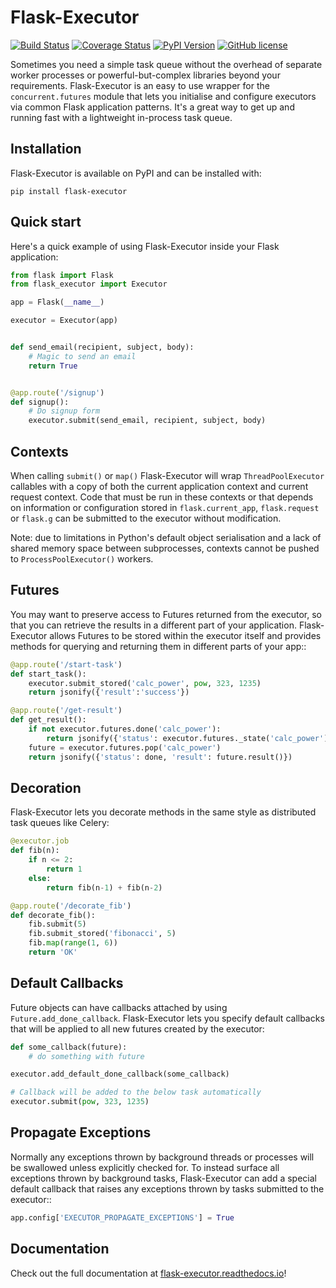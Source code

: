 Flask-Executor
==============

[![Build Status](https://github.com/dchevell/flask-executor/actions/workflows/tests.yml/badge.svg)](https://github.com/dchevell/flask-executor/actions/workflows/tests.yml)
[![Coverage Status](https://coveralls.io/repos/github/dchevell/flask-executor/badge.svg)](https://coveralls.io/github/dchevell/flask-executor)
[![PyPI Version](https://img.shields.io/pypi/v/Flask-Executor.svg)](https://pypi.python.org/pypi/Flask-Executor)
[![GitHub license](https://img.shields.io/github/license/dchevell/flask-executor.svg)](https://github.com/dchevell/flask-executor/blob/master/LICENSE)

Sometimes you need a simple task queue without the overhead of separate worker processes or powerful-but-complex libraries beyond your requirements. Flask-Executor is an easy to use wrapper for the `concurrent.futures` module that lets you initialise and configure executors via common Flask application patterns. It's a great way to get up and running fast with a lightweight in-process task queue.

Installation
------------

Flask-Executor is available on PyPI and can be installed with:

    pip install flask-executor


Quick start
-----------

Here's a quick example of using Flask-Executor inside your Flask application:

```python
from flask import Flask
from flask_executor import Executor

app = Flask(__name__)

executor = Executor(app)


def send_email(recipient, subject, body):
    # Magic to send an email
    return True


@app.route('/signup')
def signup():
    # Do signup form
    executor.submit(send_email, recipient, subject, body)
```


Contexts
--------

When calling `submit()` or `map()` Flask-Executor will wrap `ThreadPoolExecutor` callables with a
copy of both the current application context and current request context. Code that must be run in
these contexts or that depends on information or configuration stored in `flask.current_app`,
`flask.request` or `flask.g` can be submitted to the executor without modification.

Note: due to limitations in Python's default object serialisation and a lack of shared memory space between subprocesses, contexts cannot be pushed to `ProcessPoolExecutor()` workers.


Futures
-------

You may want to preserve access to Futures returned from the executor, so that you can retrieve the
results in a different part of your application. Flask-Executor allows Futures to be stored within
the executor itself and provides methods for querying and returning them in different parts of your
app::

```python
@app.route('/start-task')
def start_task():
    executor.submit_stored('calc_power', pow, 323, 1235)
    return jsonify({'result':'success'})

@app.route('/get-result')
def get_result():
    if not executor.futures.done('calc_power'):
        return jsonify({'status': executor.futures._state('calc_power')})
    future = executor.futures.pop('calc_power')
    return jsonify({'status': done, 'result': future.result()})
```


Decoration
----------

Flask-Executor lets you decorate methods in the same style as distributed task queues like
Celery:

```python
@executor.job
def fib(n):
    if n <= 2:
        return 1
    else:
        return fib(n-1) + fib(n-2)

@app.route('/decorate_fib')
def decorate_fib():
    fib.submit(5)
    fib.submit_stored('fibonacci', 5)
    fib.map(range(1, 6))
    return 'OK'
```


Default Callbacks
-----------------

Future objects can have callbacks attached by using `Future.add_done_callback`. Flask-Executor
lets you specify default callbacks that will be applied to all new futures created by the executor:

```python
def some_callback(future):
    # do something with future

executor.add_default_done_callback(some_callback)

# Callback will be added to the below task automatically
executor.submit(pow, 323, 1235)
```


Propagate Exceptions
--------------------

Normally any exceptions thrown by background threads or processes will be swallowed unless explicitly
checked for. To instead surface all exceptions thrown by background tasks, Flask-Executor can add
a special default callback that raises any exceptions thrown by tasks submitted to the executor::

```python
app.config['EXECUTOR_PROPAGATE_EXCEPTIONS'] = True
```


Documentation
-------------

Check out the full documentation at [flask-executor.readthedocs.io](https://flask-executor.readthedocs.io)!
